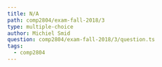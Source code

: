 ```yaml
---
title: N/A
path: comp2804/exam-fall-2018/3
type: multiple-choice
author: Michiel Smid
question: comp2804/exam-fall-2018/3/question.ts
tags:
  - comp2804
---
```


